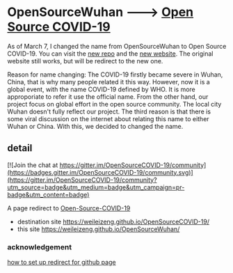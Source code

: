 # OpenSourceWuhan ---> [Open Source COVID-19](https://github.com/WeileiZeng/Open-Source-COVID-19)

As of March 7, I changed the name from OpenSourceWuhan to Open Source COVID-19. You can visit the [new repo](https://weileizeng.github.io/Open-Source-COVID-19/) and the [new website](https://github.com/WeileiZeng/Open-Source-COVID-19). The original website still works, but will be redirect to the new one.

Reason for name changing: The COVID-19 firstly became severe in Wuhan, China, that is why many people related it this way. However, now it is a global event, with the name COVID-19 defined by WHO. It is more approporiate to refer it use the official name. From the other hand, our project focus on global effort in the open source community. The local city Wuhan doesn't fully reflect our project. The third reason is that there is some viral discussion on the internet about relating this name to either Wuhan or China. With this, we decided to changed the name.



## detail

[![Join the chat at https://gitter.im/OpenSourceCOVID-19/community](https://badges.gitter.im/OpenSourceCOVID-19/community.svg)](https://gitter.im/OpenSourceCOVID-19/community?utm_source=badge&utm_medium=badge&utm_campaign=pr-badge&utm_content=badge)

A page redirect to [Open-Source-COVID-19](https://weileizeng.github.io/Open-Source-COVID-19/)

* destination site  https://weileizeng.github.io/OpenSourceCOVID-19/
* this site https://weileizeng.github.io/OpenSourceWuhan/



### acknowledgement
[how to set up redirect for github page](https://dev.to/steveblue/setup-a-redirect-on-github-pages-1ok7)
